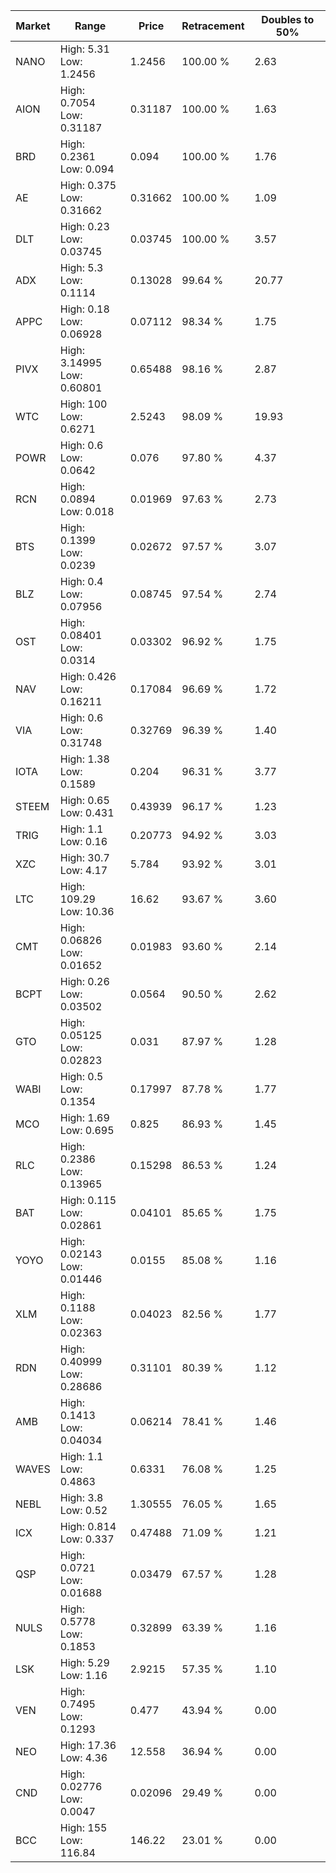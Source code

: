 | Market | Range | Price| Retracement | Doubles to 50% |
| --- | --- | --- | --- | --- |
| NANO | High: 5.31<br />Low: 1.2456 | 1.2456 | 100.00 % | 2.63 |
| AION | High: 0.7054<br />Low: 0.31187 | 0.31187 | 100.00 % | 1.63 |
| BRD | High: 0.2361<br />Low: 0.094 | 0.094 | 100.00 % | 1.76 |
| AE | High: 0.375<br />Low: 0.31662 | 0.31662 | 100.00 % | 1.09 |
| DLT | High: 0.23<br />Low: 0.03745 | 0.03745 | 100.00 % | 3.57 |
| ADX | High: 5.3<br />Low: 0.1114 | 0.13028 | 99.64 % | 20.77 |
| APPC | High: 0.18<br />Low: 0.06928 | 0.07112 | 98.34 % | 1.75 |
| PIVX | High: 3.14995<br />Low: 0.60801 | 0.65488 | 98.16 % | 2.87 |
| WTC | High: 100<br />Low: 0.6271 | 2.5243 | 98.09 % | 19.93 |
| POWR | High: 0.6<br />Low: 0.0642 | 0.076 | 97.80 % | 4.37 |
| RCN | High: 0.0894<br />Low: 0.018 | 0.01969 | 97.63 % | 2.73 |
| BTS | High: 0.1399<br />Low: 0.0239 | 0.02672 | 97.57 % | 3.07 |
| BLZ | High: 0.4<br />Low: 0.07956 | 0.08745 | 97.54 % | 2.74 |
| OST | High: 0.08401<br />Low: 0.0314 | 0.03302 | 96.92 % | 1.75 |
| NAV | High: 0.426<br />Low: 0.16211 | 0.17084 | 96.69 % | 1.72 |
| VIA | High: 0.6<br />Low: 0.31748 | 0.32769 | 96.39 % | 1.40 |
| IOTA | High: 1.38<br />Low: 0.1589 | 0.204 | 96.31 % | 3.77 |
| STEEM | High: 0.65<br />Low: 0.431 | 0.43939 | 96.17 % | 1.23 |
| TRIG | High: 1.1<br />Low: 0.16 | 0.20773 | 94.92 % | 3.03 |
| XZC | High: 30.7<br />Low: 4.17 | 5.784 | 93.92 % | 3.01 |
| LTC | High: 109.29<br />Low: 10.36 | 16.62 | 93.67 % | 3.60 |
| CMT | High: 0.06826<br />Low: 0.01652 | 0.01983 | 93.60 % | 2.14 |
| BCPT | High: 0.26<br />Low: 0.03502 | 0.0564 | 90.50 % | 2.62 |
| GTO | High: 0.05125<br />Low: 0.02823 | 0.031 | 87.97 % | 1.28 |
| WABI | High: 0.5<br />Low: 0.1354 | 0.17997 | 87.78 % | 1.77 |
| MCO | High: 1.69<br />Low: 0.695 | 0.825 | 86.93 % | 1.45 |
| RLC | High: 0.2386<br />Low: 0.13965 | 0.15298 | 86.53 % | 1.24 |
| BAT | High: 0.115<br />Low: 0.02861 | 0.04101 | 85.65 % | 1.75 |
| YOYO | High: 0.02143<br />Low: 0.01446 | 0.0155 | 85.08 % | 1.16 |
| XLM | High: 0.1188<br />Low: 0.02363 | 0.04023 | 82.56 % | 1.77 |
| RDN | High: 0.40999<br />Low: 0.28686 | 0.31101 | 80.39 % | 1.12 |
| AMB | High: 0.1413<br />Low: 0.04034 | 0.06214 | 78.41 % | 1.46 |
| WAVES | High: 1.1<br />Low: 0.4863 | 0.6331 | 76.08 % | 1.25 |
| NEBL | High: 3.8<br />Low: 0.52 | 1.30555 | 76.05 % | 1.65 |
| ICX | High: 0.814<br />Low: 0.337 | 0.47488 | 71.09 % | 1.21 |
| QSP | High: 0.0721<br />Low: 0.01688 | 0.03479 | 67.57 % | 1.28 |
| NULS | High: 0.5778<br />Low: 0.1853 | 0.32899 | 63.39 % | 1.16 |
| LSK | High: 5.29<br />Low: 1.16 | 2.9215 | 57.35 % | 1.10 |
| VEN | High: 0.7495<br />Low: 0.1293 | 0.477 | 43.94 % | 0.00 |
| NEO | High: 17.36<br />Low: 4.36 | 12.558 | 36.94 % | 0.00 |
| CND | High: 0.02776<br />Low: 0.0047 | 0.02096 | 29.49 % | 0.00 |
| BCC | High: 155<br />Low: 116.84 | 146.22 | 23.01 % | 0.00 |
